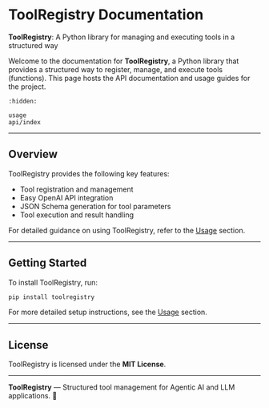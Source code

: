 # ToolRegistry Documentation

**ToolRegistry**: A Python library for managing and executing tools in a structured way

Welcome to the documentation for **ToolRegistry**, a Python library that provides a structured way to register, manage, and execute tools (functions). This page hosts the API documentation and usage guides for the project.

```{toctree}
:hidden:

usage
api/index
```

---

## Overview

ToolRegistry provides the following key features:

- Tool registration and management
- Easy OpenAI API integration
- JSON Schema generation for tool parameters
- Tool execution and result handling
<!-- - Support for both synchronous and asynchronous tools -->

For detailed guidance on using ToolRegistry, refer to the [Usage](./usage.md) section.

---

## Getting Started

To install ToolRegistry, run:

```bash
pip install toolregistry
```

For more detailed setup instructions, see the [Usage](./usage.md) section.

---

## License

ToolRegistry is licensed under the **MIT License**.

---

**ToolRegistry** — Structured tool management for Agentic AI and LLM applications. 🚀

